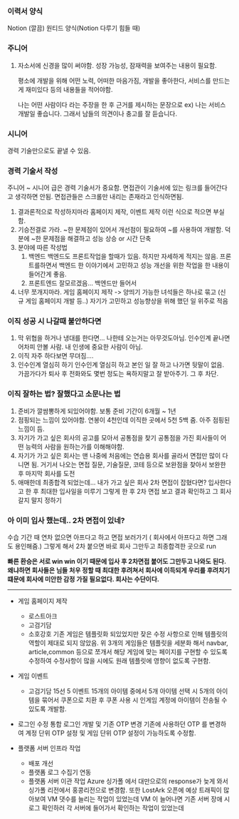 
### 이력서 양식

Notion (깔끔)
원티드 양식(Notion 다루기 힘들 때)

### 주니어
1. 자소서에 신경을 많이 써야함.
	성장 가능성, 잠재력을 보여주는 내용이 필요함.
	
	평소에 개발을 위해 어떤 노력, 어떠한 마음가짐, 개발을 좋아한다, 서비스를 만드는게 재미있다 등의 내용들을 적어야함.
	
	나는 어떤 사람이다 라는 주장을 한 후 근거를 제시하는 문장으로
	ex) 나는 서비스 개발일 좋습니다. 그래서 남들의 의견이나 충고를 잘 듣습니다.

### 시니어
경력 기술만으로도 끝낼 수 있음.

### 경력 기술서 작성

주니어 ~ 시니어 급은 경력 기술서가 중요함.
면접관이 기술서에 있는 링크를 들어간다고 생각하면 안됨. 면접관들은 스크롤만 내리는 존재라고 인식하면됨.

1. 결과론적으로 작성하지마라
	홈페이지 제작, 이벤트 제작 이런 식으로 적으면 부실함.
2. 기승전결로 가라.
	~한 문제점이 있어서 개선점이 필요하여 ~를 사용하여 개발함.
	덕분에 ~한 문제점을 해결하고 성능 상승 or 시간 단축
3. 분야에 따른 작성법 
	1. 백엔드
		백엔드도 프론트작업을 할때가 있음. 하지만 자세하게 적지는 않음.
		프론트를하면서 백엔드 한 이야기에서 고민하고 성능 개선을 위한 작업을 한 내용이 들어간게 좋음.
	2. 프론트엔드
		잘모르겠음... 백엔드만 들어서
4. 너무 쪼개지마라.
	게임 홈페이지 제작 -> 양띄기 가능한 녀석들은 하나로 묶고 (신규 게임 홈페이지 개발 등..) 자기가 고민하고 성능향상을 위해 했던 일 위주로 적음

### 이직 성공 시 나갈때 불안하다면
1. 막 위협을 하거나 냉대를 한다면...
	나한테 오는거는 아무것도아님. 인수인계 끝나면 어차피 안볼 사람. 내 인생에 중요한 사람이 아님.
2. 이직 자주 하다보면 무뎌짐....
3. 인수인계 열심히 하기
	인수인계 열심히 하고 본인 일 잘 하고 나가면 뒷말이 없음. 가끔가다가 퇴사 후 전화와도 몇번 정도는 욕하지말고 잘 받아주기. 그 후 차단.


### 이직 잘하는 법? 잘했다고 소문나는 법
1. 준비가 깔쌈뽕하게 되있어야함.
	보통 준비 기간이 6개월 ~ 1년
2. 점핑되는 느낌이 있어야함.
	연봉이 4천인데 이직한 곳에서 5천 5백 줌. 아주 점핑된 느낌이 듬.
3. 자기가 가고 싶은 회사의 공고를 모아서 공통점을 찾기 
	공통점을 가진 회사들이 어떤 능력의 사람을 원하는가를 이해해야함.
4. 자기가 가고 싶은 회사는 맨 나중에
	처음에는 연습용 회사를 골라서 면접만 많이 다니면 됨.
	거기서 나오는 면접 질문, 기술질문, 코테 등으로 보완점을 찾아서 보완한 후 마지막 회사를 도전
5. 애매한데 최종합격 되었는데... 내가 가고 싶은 회사 2차 면접이 잡혔다면?
	입사한다고 한 후 최대한 입사일을 미루기
	그렇게 한 후 2차 면접 보고 결과 확인하고 그 회사 갈지 말지 정하기

### 아 이미 입사 했는데.. 2차 면접이 있네?
수습 기간 때 연차 없으면 아프다고 하고 면접 보러가기 ( 회사에서 아프다고 하면 그래도 용인해줌.) 그렇게 해서 2차 붙으면 바로 회사 그만두고 최종합격한 곳으로 run

**빠른 환승은 서로 win win 이기 때문에 입사 후 2차면접 붙어도 그만두고 나와도 된다. 왜냐하면 회사들은 님들 처우 정할 때 최대한 후려쳐서 회사에 이득되게 우리를 후려치기 떄문에 회사에 미안한 감정 가질 필요없다. 회사는 수단이다.**




----

* 게임 홈페이지 제작
	* 로스트아크
	* 고검기담
	* 소호강호
	기존 게임은 템플릿화 되있었지만 잦은 수정 사항으로 인해 템플릿의 역할이 제대로 되지 않았음. 위 3개의 게임들은 템플릿을 세분화 해서 navbar, article,common 등으로 쪼개서 해당 게임에 맞는 페이지를 구현할 수 있도록 수정하여 수정사항이 많을 시에도 원래 템플릿에 영향이 없도록 구현함.

* 게임 이벤트
	* 고검기담 15선 5 이벤트
		15개의 아이템 중에서 5개 아이템 선택 시 5개의 아이템을 묶어서 쿠폰으로 치환 후 쿠폰 사용 시 인게임 계정에 아이템이 전송될 수 있도록 개발함.

* 로그인 수정
	통합 로그인 개발 및 기존 OTP 변경
	기존에 사용하던 OTP 를 변경하여 계정 단위 OTP 설정 및 게임 단위 OTP 설정이 가능하도록 수정함.

* 플랫폼 서버 인프라 작업
	* 배포 개선
	* 플랫폼 로그 수집기 연동
	* 플랫폼 서버 이관 작업
	Azure 싱가폴 에서 대만으로의 response가 늦게 와서 싱가폴 리전에서 홍콩리전으로 변경함. 또한 LostArk 오픈에 예상 트래픽이 많아보여 VM 댓수를 늘리는 작업이 있었는데 VM 이 늘어나면 기존 서버 장애 시 로그 확인하러 각 서버에 들어가서 확인하는 작업이 있었는데 